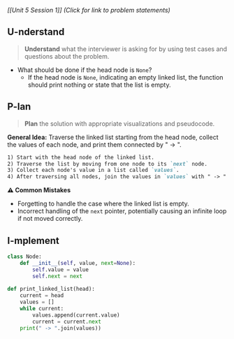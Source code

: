 *[[Unit 5 Session 1]] (Click for link to problem statements)*

## U-nderstand
 
> **Understand** what the interviewer is asking for by using test cases and questions about the problem.

- What should be done if the head node is `None`?
  - If the head node is `None`, indicating an empty linked list, the function should print nothing or state that the list is empty.

## P-lan

> **Plan** the solution with appropriate visualizations and pseudocode.

**General Idea:** Traverse the linked list starting from the head node, collect the values of each node, and print them connected by " -> ".

```markdown
1) Start with the head node of the linked list.
2) Traverse the list by moving from one node to its `next` node.
3) Collect each node's value in a list called `values`.
4) After traversing all nodes, join the values in `values` with " -> " and print the result.

```

**⚠️ Common Mistakes**

- Forgetting to handle the case where the linked list is empty.
- Incorrect handling of the `next` pointer, potentially causing an infinite loop if not moved correctly.

## I-mplement

```python
class Node:
    def __init__(self, value, next=None):
        self.value = value
        self.next = next
        
def print_linked_list(head):
    current = head
    values = []
    while current:
        values.append(current.value)
        current = current.next
    print(" -> ".join(values))
```